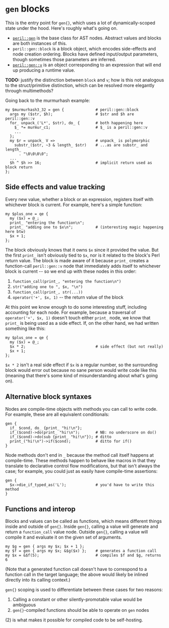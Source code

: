 # `gen` blocks
This is the entry point for `gen{}`, which uses a lot of dynamically-scoped
state under the hood. Here's roughly what's going on.

- [`peril::gen`](../gen.md#) is the base class for AST nodes. Abstract values
  and blocks are both instances of this.
- `peril::gen::block` is a block object, which encodes side-effects and node
  creation ordering. Blocks have defined input/output parameters, though
  sometimes those parameters are inferred.
- [`peril::gen::v`](v.md#) is an object corresponding to an expression that
  will end up producing a runtime value.

**TODO:** justify the distinction between `block` and `v`; how is this not
analogous to the struct/primitive distinction, which can be resolved more
elegantly through multimethods?

Going back to the murmurhash example:

```
my $murmurhash3_32 = gen {              # peril::gen::block
  args my ($str, $h);                   # $str and $h are peril::gen::v
  for_ unpack_('L*', $str), do_ {       # both happening here
    $_ *= murmur_c1;                    # $_ is a peril::gen::v
    ...
  };
  my $r = unpack_ V =>                  # unpack_ is polymorphic
    substr_($str, ~3 & length_ $str)    # ...as are substr_ and length_
      . "\0\0\0\0";
  ...
  $h ^ $h >> 16;                        # implicit return used as block return
};
```

## Side effects and value tracking
Every new value, whether a block or an expression, registers itself with
whichever block is current. For example, here's a simple function:

```
my $plus_one = qe {
  my ($x) = @_;
  print_ "entering the function\n";
  print_ "adding one to $x\n";          # (interesting magic happening here btw)
  $x + 1;
};
```

The block obviously knows that it owns `$x` since it provided the value. But
the first `print_` isn't obviously tied to `$x`, nor is it related to the
block's Perl return value. The block is made aware of it because `print_`
creates a function-call `peril::gen::v` node that immediately adds itself to
whichever block is current -- so we end up with these nodes in this order:

1. `function_call(print_, "entering the function\n")`
2. `str("adding one to ", $x, "\n")`
3. `function_call(print_, str(...))`
4. `operator('+', $x, 1)` -- the return value of the block

At this point we know enough to do some interesting stuff, including accounting
for each node. For example, because a traversal of `operator('+', $x, 1)`
doesn't touch either `print_` node, we know that `print_` is being used as a
side effect. If, on the other hand, we had written something like this:

```
my $plus_one = qe {
  my ($x) = @_;
  $x * 2;                               # side effect (but not really)
  $x + 1;
};
```

`$x * 2` isn't a real side effect if `$x` is a regular number, so the
surrounding block would error out because no sane person would write code like
this (meaning that there's some kind of misunderstanding about what's going
on).

## Alternative block syntaxes
Nodes are compile-time objects with methods you can call to write code. For
example, these are all equivalent conditionals:

```
gen {
  if_ $cond, do_ {print_ "hi!\n"};
  if_($cond)->do(print_ "hi!\n");       # NB: no underscore on do()
  if_($cond)->do(sub {print_ "hi!\n"}); # ditto
  print_("hi!\n")->if($cond);           # ditto for if()
}
```

Node methods don't end in `_` because the method call itself happens at
compile-time. These methods happen to behave like macros in that they translate
to declarative control flow modifications, but that isn't always the case; for
example, you could just as easily have compile-time assertions:

```
gen {
  $x->die_if_typed_as('L');             # you'd have to write this method
}
```

## Functions and interop
Blocks and values can be called as functions, which means different things
inside and outside of `gen{}`. Inside `gen{}`, calling a value will generate
and return a `function_call` value node. Outside `gen{}`, calling a value will
compile it and evaluate it on the given set of arguments.

```
my $g = gen { args my $x; $x + 1 };
my $f = gen { args my $x; &$g($x) };    # generates a function call
my $x = &$f(5);                         # compiles $f and $g, returns 6
```

(Note that a generated function call doesn't have to correspond to a function
call in the target language; the above would likely be inlined directly into
its calling context.)

`gen{}` scoping is used to differentiate between these cases for two reasons:

1. Calling a constant or other silently-promotable value would be ambiguous
2. `gen{}`-compiled functions should be able to operate on `gen` nodes

(2) is what makes it possible for compiled code to be self-hosting.
